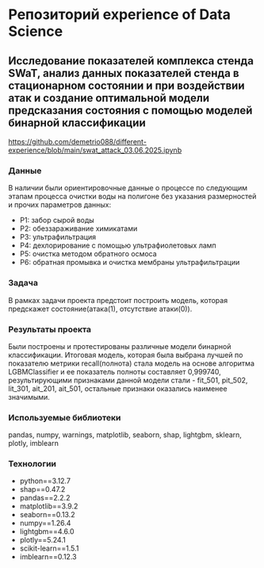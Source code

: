 # Репозиторий experience of Data Science

## Исследование показателей комплекса стенда SWaT, анализ данных показателей стенда в стационарном состоянии и при воздействии атак и создание оптимальной модели предсказания состояния с помощью моделей бинарной классификации

https://github.com/demetrio088/different-experience/blob/main/swat_attack_03.06.2025.ipynb

### Данные
В наличии были ориентировочные данные о процессе по следующим этапам процесса очистки воды на полигоне без указания размерностей и прочих параметров данных:
-	P1: забор сырой воды
-	P2: обеззараживание химикатами
-	P3: ультрафильтрация
- P4: дехлорирование с помощью ультрафиолетовых ламп
-	P5: очистка методом обратного осмоса
-	P6: обратная промывка и очистка мембраны ультрафильтрации

### Задача
В рамках задачи проекта предстоит построить модель, которая предскажет состояние(атака(1), отсутствие атаки(0)).

### Результаты проекта
Были построены и протестированы различные модели бинарной классификации. Итоговая модель, которая была выбрана лучшей по показателю метрики recall(полнота) стала модель на основе алгоритма LGBMClassifier и ее показатель полноты составляет 0,999740, результирующими признаками данной модели стали - fit_501, pit_502, lit_301, ait_201, ait_501, остальные признаки оказались наименее значимыми.

### Используемые библиотеки 
pandas, numpy, warnings, matplotlib, seaborn, shap, lightgbm, sklearn, plotly, imblearn

### Технологии
- python==3.12.7
- shap==0.47.2
- pandas==2.2.2
- matplotlib==3.9.2
- seaborn==0.13.2
- numpy==1.26.4
- lightgbm==4.6.0
- plotly==5.24.1
- scikit-learn==1.5.1
- imblearn==0.12.3
